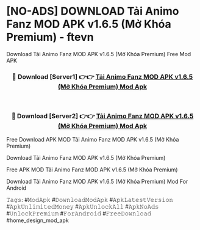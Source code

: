 # [NO-ADS] DOWNLOAD Tải Animo Fanz MOD APK v1.6.5 (Mở Khóa Premium) - ftevn
Download Tải Animo Fanz MOD APK v1.6.5 (Mở Khóa Premium) Free Mod APK

<div align="center">
<h3>🔴 Download [Server1] 👉👉 <a href="https://apk-comot.site?title=Tải_Animo_Fanz_MOD_APK_v1.6.5_(Mở_Khóa_Premium)">Tải Animo Fanz MOD APK v1.6.5 (Mở Khóa Premium) Mod Apk</a></h3><br>

<h3>🔴 Download [Server2] 👉👉 <a href="https://apk-comot.site?title=Tải_Animo_Fanz_MOD_APK_v1.6.5_(Mở_Khóa_Premium)">Tải Animo Fanz MOD APK v1.6.5 (Mở Khóa Premium) Mod Apk</a></h3>
</div>


Free Download APK MOD Tải Animo Fanz MOD APK v1.6.5 (Mở Khóa Premium)

Download Tải Animo Fanz MOD APK v1.6.5 (Mở Khóa Premium) 

Free APK MOD Tải Animo Fanz MOD APK v1.6.5 (Mở Khóa Premium) 

Download Tải Animo Fanz MOD APK v1.6.5 (Mở Khóa Premium) Mod For Android

𝚃𝚊𝚐𝚜: #𝙼𝚘𝚍𝙰𝚙𝚔 #𝙳𝚘𝚠𝚗𝚕𝚘𝚊𝚍𝙼𝚘𝚍𝙰𝚙𝚔 #𝙰𝚙𝚔𝙻𝚊𝚝𝚎𝚜𝚝𝚅𝚎𝚛𝚜𝚒𝚘𝚗 #𝙰𝚙𝚔𝚄𝚗𝚕𝚒𝚖𝚒𝚝𝚎𝚍𝙼𝚘𝚗𝚎𝚢 #𝙰𝚙𝚔𝚄𝚗𝚕𝚘𝚌𝚔𝙰𝚕𝚕 #𝙰𝚙𝚔𝙽𝚘𝙰𝚍𝚜 #𝚄𝚗𝚕𝚘𝚌𝚔𝙿𝚛𝚎𝚖𝚒𝚞𝚖 #𝙵𝚘𝚛𝙰𝚗𝚍𝚛𝚘𝚒𝚍 #𝙵𝚛𝚎𝚎𝙳𝚘𝚠𝚗𝚕𝚘𝚊𝚍 #home_design_mod_apk